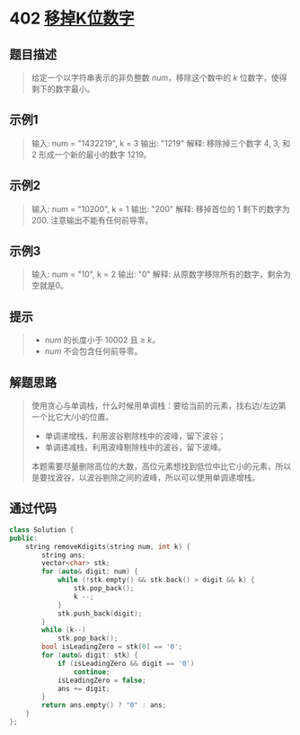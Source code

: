 # 402 [移掉K位数字](https://leetcode-cn.com/problems/remove-k-digits/)

## 题目描述

> 给定一个以字符串表示的非负整数 *num*，移除这个数中的 *k* 位数字，使得剩下的数字最小。

## 示例1

> 输入: num = "1432219", k = 3
> 输出: "1219"
> 解释: 移除掉三个数字 4, 3, 和 2 形成一个新的最小的数字 1219。

## 示例2

> 输入: num = "10200", k = 1
> 输出: "200"
> 解释: 移掉首位的 1 剩下的数字为 200. 注意输出不能有任何前导零。

## 示例3

> 输入: num = "10", k = 2
> 输出: "0"
> 解释: 从原数字移除所有的数字，剩余为空就是0。

## 提示

>- *num* 的长度小于 10002 且 ≥ *k。*
>- *num* 不会包含任何前导零。

## 解题思路

>使用贪心与单调栈，什么时候用单调栈：要给当前的元素，找右边/左边第一个比它大/小的位置。
>
>- 单调递增栈，利用波谷剔除栈中的波峰，留下波谷；
>- 单调递减栈，利用波峰剔除栈中的波谷，留下波峰。
>
>本题需要尽量删除高位的大数，高位元素想找到低位中比它小的元素，所以是要找波谷，以波谷剔除之间的波峰，所以可以使用单调递增栈。

## 通过代码

```cpp
class Solution {
public:
    string removeKdigits(string num, int k) {
        string ans;
        vector<char> stk;
        for (auto& digit: num) {
            while (!stk.empty() && stk.back() > digit && k) {
                stk.pop_back();
                k --;
            }
            stk.push_back(digit);
        }
        while (k--)
            stk.pop_back();
        bool isLeadingZero = stk[0] == '0';
        for (auto& digit: stk) {
            if (isLeadingZero && digit == '0')
                continue;
            isLeadingZero = false;
            ans += digit;
        }
        return ans.empty() ? "0" : ans;
    }
};
```

